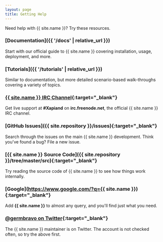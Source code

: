 ```yaml
---
layout: page
title: Getting Help
---
```


Need help with {{ site.name }}? Try these resources.

### [Documentation]({{ '/docs' | relative_url }})

Start with our official guide to {{ site.name }} covering installation, usage,
deployment, and more.


### [Tutorials]({{ '/tutorials' | relative_url }})

Similar to documentation, but more detailed scenario-based walk-throughs
covering a variety of topics.


### [{{ site.name }} IRC Channel](irc:irc.freenode.net/Xapiand){:target="_blank"}

Get live support at **#Xapiand** on **irc.freenode.net**, the official
{{ site.name }} IRC channel.


### [GitHub Issues]({{ site.repository }}/issues){:target="_blank"}

Search through the issues on the main {{ site.name }} development. Think you've
found a bug? File a new issue.


### [{{ site.name }} Source Code]({{ site.repository }}/tree/master/src){:target="_blank"}

Try reading the source code of {{ site.name }} to see how things work internally.


### [Google](https://www.google.com/?q={{ site.name }}){:target="_blank"}

Add **{{ site.name }}** to almost any query, and you'll find just what you need.


### [@germbravo on Twitter](https://twitter.com/germbravo){:target="_blank"}

The {{ site.name }} maintainer is on Twitter. The account is not checked often, so try
the above first.
